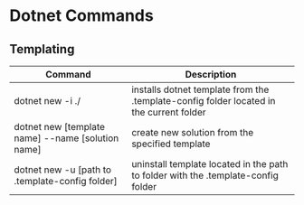 # Dotnet Commands

## Templating

| Command | Description |
| --- | --- |
| dotnet new -i ./ | installs dotnet template from the .template-config folder located in the current folder |
| dotnet new [template name] --name [solution name] | create new solution from the specified template |
| dotnet new -u [path to .template-config folder] | uninstall template located in the path to folder with the .template-config folder |